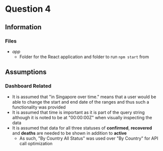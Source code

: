 # Question 4
## Information
### Files
- _app_
  - Folder for the React application and folder to run `npm start` from
## Assumptions
### Dashboard Related
- It is assumed that "in Singapore over time." means that a user would be able to change the start and end date of the ranges and thus such a functionality was provided
- It is assumed that time is important as it is part of the query string although it is noted to be at "00:00:00Z" when visually inspecting the data
- It is assumed that data for all three statuses of **confirmed**, **recovered** and **deaths** are needed to be shown in addition to **active**
  - As such, "By Country All Status" was used over "By Country" for API call optimization